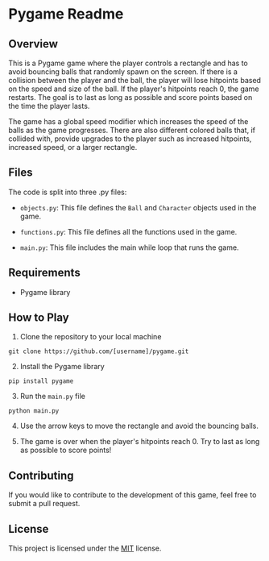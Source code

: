 # Pygame Readme

## Overview

This is a Pygame game where the player controls a rectangle and has to avoid bouncing balls that randomly spawn on the screen. If there is a collision between the player and the ball, the player will lose hitpoints based on the speed and size of the ball. If the player's hitpoints reach 0, the game restarts. The goal is to last as long as possible and score points based on the time the player lasts.

The game has a global speed modifier which increases the speed of the balls as the game progresses. There are also different colored balls that, if collided with, provide upgrades to the player such as increased hitpoints, increased speed, or a larger rectangle.

## Files

The code is split into three .py files:

- `objects.py`: This file defines the `Ball` and `Character` objects used in the game.

- `functions.py`: This file defines all the functions used in the game.

- `main.py`: This file includes the main while loop that runs the game.

## Requirements

- Pygame library

## How to Play

1. Clone the repository to your local machine

```git clone https://github.com/[username]/pygame.git```

2. Install the Pygame library

```pip install pygame```

3. Run the `main.py` file

```python main.py```

4. Use the arrow keys to move the rectangle and avoid the bouncing balls.

5. The game is over when the player's hitpoints reach 0. Try to last as long as possible to score points!

## Contributing

If you would like to contribute to the development of this game, feel free to submit a pull request.

## License

This project is licensed under the [MIT](LICENSE) license.
